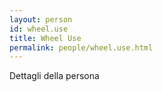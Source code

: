 ```yaml
---
layout: person
id: wheel.use
title: Wheel Use
permalink: people/wheel.use.html
---
```


Dettagli della persona